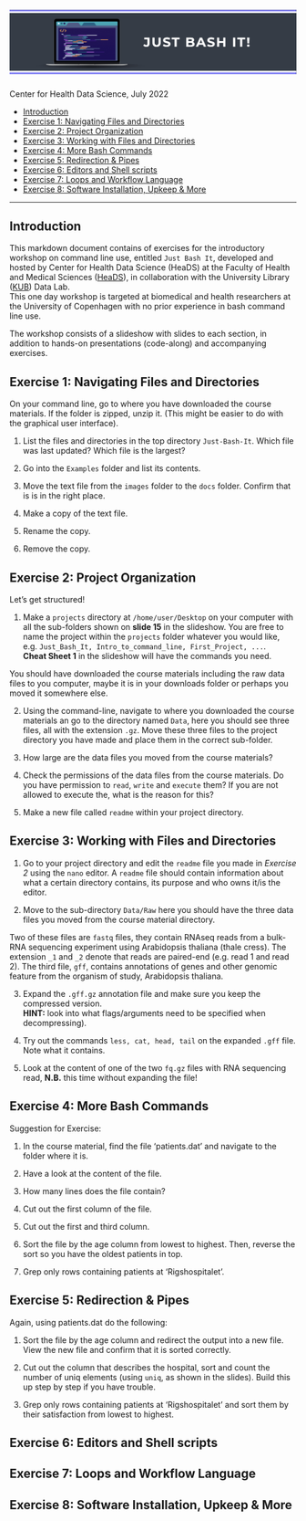 ![](BashFigure1.jpeg)
================
Center for Health Data Science, July 2022

-   [Introduction](#introduction)
-   [Exercise 1: Navigating Files and
    Directories](#exercise-1-navigating-files-and-directories)
-   [Exercise 2: Project Organization](#exercise-2-project-organization)
-   [Exercise 3: Working with Files and
    Directories](#exercise-3-working-with-files-and-directories)
-   [Exercise 4: More Bash Commands](#exercise-4-more-bash-commands)
-   [Exercise 5: Redirection & Pipes](#exercise-5-redirection--pipes)
-   [Exercise 6: Editors and Shell
    scripts](#exercise-6-editors-and-shell-scripts)
-   [Exercise 7: Loops and Workflow
    Language](#exercise-7-loops-and-workflow-language)
-   [Exercise 8: Software Installation, Upkeep &
    More](#exercise-8-software-installation-upkeep--more)

------------------------------------------------------------------------

## Introduction

This markdown document contains of exercises for the introductory
workshop on command line use, entitled `Just Bash It`, developed and
hosted by Center for Health Data Science (HeaDS) at the Faculty of
Health and Medical Sciences ([HeaDS](https://heads.ku.dk/)), in
collaboration with the University Library
([KUB](https://kub.kb.dk/datalab)) Data Lab.  
This one day workshop is targeted at biomedical and health researchers
at the University of Copenhagen with no prior experience in bash command
line use.

The workshop consists of a slideshow with slides to each section, in
addition to hands-on presentations (code-along) and accompanying
exercises.

## Exercise 1: Navigating Files and Directories

On your command line, go to where you have downloaded the course
materials. If the folder is zipped, unzip it. (This might be easier to
do with the graphical user interface).

1.  List the files and directories in the top directory `Just-Bash-It`.
    Which file was last updated? Which file is the largest?

2.  Go into the `Examples` folder and list its contents.

3.  Move the text file from the `images` folder to the `docs` folder.
    Confirm that is is in the right place.

4.  Make a copy of the text file.

5.  Rename the copy.

6.  Remove the copy.

## Exercise 2: Project Organization

Let’s get structured!

1.  Make a `projects` directory at `/home/user/Desktop` on your computer
    with all the sub-folders shown on **slide 15** in the slideshow. You
    are free to name the project within the `projects` folder whatever
    you would like,
    e.g. `Just_Bash_It, Intro_to_command_line, First_Project, ...`.  
    **Cheat Sheet 1** in the slideshow will have the commands you need.

You should have downloaded the course materials including the raw data
files to you computer, maybe it is in your downloads folder or perhaps
you moved it somewhere else.

2.  Using the command-line, navigate to where you downloaded the course
    materials an go to the directory named `Data`, here you should see
    three files, all with the extension `.gz`. Move these three files to
    the project directory you have made and place them in the correct
    sub-folder.

3.  How large are the data files you moved from the course materials?

4.  Check the permissions of the data files from the course materials.
    Do you have permission to `read`, `write` and `execute` them? If you
    are not allowed to execute the, what is the reason for this?

5.  Make a new file called `readme` within your project directory.

## Exercise 3: Working with Files and Directories

1.  Go to your project directory and edit the `readme` file you made in
    *Exercise 2* using the `nano` editor. A `readme` file should contain
    information about what a certain directory contains, its purpose and
    who owns it/is the editor.

2.  Move to the sub-directory `Data/Raw` here you should have the three
    data files you moved from the course material directory.

Two of these files are `fastq` files, they contain RNAseq reads from a
bulk-RNA sequencing experiment using Arabidopsis thaliana (thale cress).
The extension `_1` and `_2` denote that reads are paired-end (e.g. read
1 and read 2). The third file, `gff`, contains annotations of genes and
other genomic feature from the organism of study, Arabidopsis thaliana.

3.  Expand the `.gff.gz` annotation file and make sure you keep the
    compressed version.  
    **HINT:** look into what flags/arguments need to be specified when
    decompressing).

4.  Try out the commands `less, cat, head, tail` on the expanded `.gff`
    file. Note what it contains.

5.  Look at the content of one of the two `fq.gz` files with RNA
    sequencing read, **N.B.** this time without expanding the file!

## Exercise 4: More Bash Commands

Suggestion for Exercise:

1.  In the course material, find the file ‘patients.dat’ and navigate to
    the folder where it is.

2.  Have a look at the content of the file.

3.  How many lines does the file contain?

4.  Cut out the first column of the file.

5.  Cut out the first and third column.

6.  Sort the file by the age column from lowest to highest. Then,
    reverse the sort so you have the oldest patients in top.

7.  Grep only rows containing patients at ‘Rigshospitalet’.

## Exercise 5: Redirection & Pipes

Again, using patients.dat do the following:

1.  Sort the file by the age column and redirect the output into a new
    file. View the new file and confirm that it is sorted correctly.

2.  Cut out the column that describes the hospital, sort and count the
    number of uniq elements (using `uniq`, as shown in the slides).
    Build this up step by step if you have trouble.

3.  Grep only rows containing patients at ‘Rigshospitalet’ and sort them
    by their satisfaction from lowest to highest.

## Exercise 6: Editors and Shell scripts

## Exercise 7: Loops and Workflow Language

## Exercise 8: Software Installation, Upkeep & More
